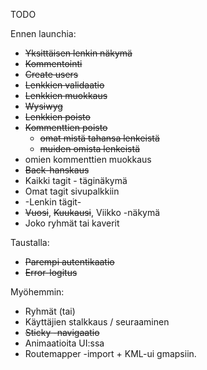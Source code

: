 TODO

Ennen launchia:

* ~~Yksittäisen lenkin näkymä~~
* ~~Kommentointi~~
* ~~Create users~~
* ~~Lenkkien validaatio~~
* ~~Lenkkien muokkaus~~
* ~~Wysiwyg~~
* ~~Lenkkien poisto~~
* ~~Kommenttien poisto~~
  * ~~omat mistä tahansa lenkeistä~~
  * ~~muiden omista lenkeistä~~
* omien kommenttien muokkaus
* ~~Back-hanskaus~~
* Kaikki tagit - täginäkymä
* Omat tagit sivupalkkiin
* -Lenkin tägit-
* ~~Vuosi~~, ~~Kuukausi~~, Viikko -näkymä
* Joko ryhmät tai kaverit

Taustalla:

* ~~Parempi autentikaatio~~
* ~~Error-logitus~~

Myöhemmin:

* Ryhmät (tai)
* Käyttäjien stalkkaus / seuraaminen
* ~~Sticky -navigaatio~~
* Animaatioita UI:ssa
* Routemapper -import + KML-ui gmapsiin.
